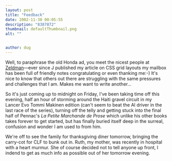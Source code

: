 ```yaml
---
layout: post
title: "Feedback"
date: 2002-11-30 00:05:55
description: "8387872"
thumbnail: defaultThumbnail.png
alt: ""


author: dug
---
```


<p>Well, to paraphrase the old Honda ad, you meet the nicest people at <a href="http://www.zeldman.com/">Zeldman</a>&mdash;ever since J published my article on <span class="caps">CSS </span>grid layouts my mailbox has been full of friendly notes congratulating or even thanking me:-) It's nice to know that others out there are struggling with the same pressures and challenges that I am. Makes me want to write another...</p>

<p>So it's just coming up to midnight on Friday, I've been taking time off this evening, half an hour of storming around the Haiti gravel circuit in my Lancer Evo Tommi Makinen edition (can't seem to beat the AI driver in the last race of the series), turning off the telly and getting stuck into the final half of Pennac's <cite>La Petite Marchande de Prose</cite> which unlike his other books takes forever to get started, but has finally buried itself deep in the surreal, confusion and wonder I am used to from him.</p>

<p>We're off to see the family for thanksgiving diner tomorrow, bringing the carry-cot for <span class="caps">CLF </span>to bunk out in. Ruth, my mother, was recently in hospital with a heart murmur. She of course decided not to tell anyone up front, I indend to get as much info as possible out of her tomorrow evening.</p>
